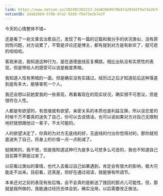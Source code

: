 ```yaml
---
link: https://www.notion.so/202401302213-2da826b9579b47a293d3f9a73e2b7e2f
notionID: 2da826b9-579b-47a2-93d3-f9a73e2b7e2f
---
```

今天的心情整体不错~

还是看了一些文章去治愈自己，发现了有一篇的记载和我分手的状况类似，没有原则性问题，对方说累了，不管是评论还是博主，都有提到对方是有新欢了，挺可悲的哈哈哈。

客观来说，我知道这种行为，是在道德底线反复横跳，相比出轨没有实质性的表现，但是带给人的感受可以说是极度黑暗。

我知道人性有黑暗的一面，但是确实没有实践过。经历过之后才知道前后这种落差到底有多大，能够害死一个人。

我还会想以前她爱我的一些表现，再看看现在的现实状况，确实很不可思议，但是很符合人性。

人都是有欲望的，有思维就有欲望，亲密关系的本质也是利益互换，所以谈恋爱的时候千万不要真的迷失了自己，你可以去说情话，也可以说如果对方对自己无限制地好就想跟他过一辈子，不太可能的。

人的欲望决定了，你真的为对方无底线的好，无底线的付出你觉得对的，那你就彻底迷失了自己，将身上的价值一点一点削减了。

挺搞笑的，我不恨，但是我知道这种行为是多么可悲多么可恶的，我也不知道自己目前算不算挺过来了。

以前看过类似的事情，也代入去看过自己如果遇到，肯定会有很大的影响，极大可能走不出来。目前看，还真是，但好在通过阅读，我能够有所调节。

本来还对之前的表现有些后悔，会不会真的是断送了挽回的那点儿可能性。但，那就是我所做的，我能通过经历去体会到，确实没用，以后需要改正做法。
